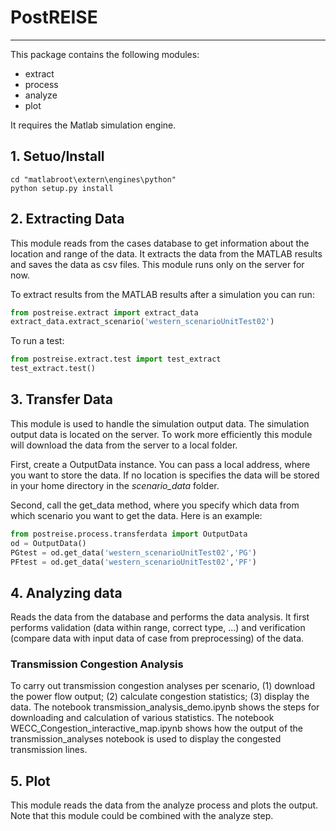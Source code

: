 # PostREISE
---

This package contains the following modules:
  * extract
  * process
  * analyze
  * plot
  
It requires the Matlab simulation engine.

## 1. Setuo/Install
```
cd "matlabroot\extern\engines\python"
python setup.py install
```

## 2. Extracting Data
This module reads from the cases database to get information about the location and range of the data. It extracts the data from the MATLAB results and saves the data as csv files. This module runs only on the server for now.

To extract results from the MATLAB results after a simulation you can run:
```python
from postreise.extract import extract_data
extract_data.extract_scenario('western_scenarioUnitTest02')
```
To run a test:
```python
from postreise.extract.test import test_extract
test_extract.test()
```

## 3. Transfer Data
This module is used to handle the simulation output data. 
The simulation output data is located on the server.
To work more efficiently this module will download the data from the server
to a local folder.

First, create a OutputData instance. You can pass a local address, where you
want to store the data. If no location is specifies the data will be stored in
your home directory in the *scenario_data* folder.

Second, call the get_data method, where you specify which data from which 
scenario you want to get the data. Here is an example:
```python
from postreise.process.transferdata import OutputData
od = OutputData()
PGtest = od.get_data('western_scenarioUnitTest02','PG')
PFtest = od.get_data('western_scenarioUnitTest02','PF')
``` 

## 4. Analyzing data 
Reads the data from the database and performs the data analysis. It first performs validation (data within range, correct type, ...) and verification (compare data with input data of case from preprocessing) of the data.

### Transmission Congestion Analysis
To carry out transmission congestion analyses per scenario, (1) download the power flow output; (2) calculate congestion statistics; (3) display the data. The notebook transmission_analysis_demo.ipynb shows the steps for downloading and calculation of various statistics. The notebook WECC_Congestion_interactive_map.ipynb shows how the output of the transmission_analyses notebook is used to display the congested transmission lines.


## 5. Plot
This module reads the data from the analyze process and plots the output. Note that this module could be combined with the analyze step.
